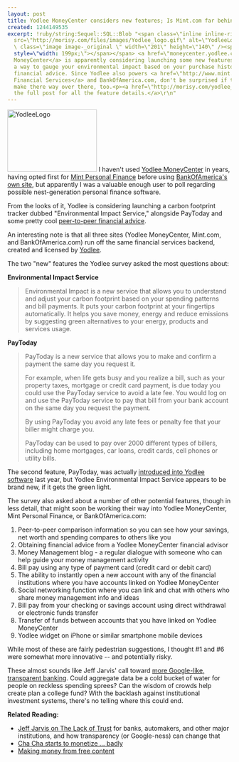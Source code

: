 ```yaml
---
layout: post
title: Yodlee MoneyCenter considers new features; Is Mint.com far behind?
created: 1244149535
excerpt: !ruby/string:Sequel::SQL::Blob "<span class=\"inline inline-right\"><img
  src=\"http://morisy.com/files/images/Yodlee_logo.gif\" alt=\"YodleeLogo\" title=\"YodleeLogo\"
  \ class=\"image image-_original \" width=\"201\" height=\"140\" /><span class=\"caption\"
  style=\"width: 199px;\"></span></span> <a href=\"moneycenter.yodlee.com/\" target=\"_blank\">Yodlee
  MoneyCenter</a> is apparently considering launching some new features, ranging from
  a way to gauge your environmental impact based on your purchase history to peer-to-peer
  financial advice. Since Yodlee also powers <a href=\"http://www.mint.com\">Mint
  Financial Services</a> and BankOfAmerica.com, don't be surprised if the features
  make there way over there, too.<p><a href=\"http://morisy.com/yodlee_moneycenter_considers_new_features_mintcom_far_behind\">Read
  the full post for all the feature details.</a>\r\n"
---
```


<span class="inline inline-right"><img src="http://morisy.com/files/images/Yodlee_logo.gif" alt="YodleeLogo" title="YodleeLogo"  class="image image-_original " width="201" height="140" /><span class="caption" style="width: 199px;"></span></span> I haven't used <a href="moneycenter.yodlee.com/" target="_blank">Yodlee MoneyCenter</a> in years, having opted first for <a href="www.mint.com/">Mint Personal Finance</a> before using <a href="www.bankofamerica.com/">BankOfAmerica's own site</a>, but apparently I was a valuable enough user to poll regarding possible nest-generation personal finance software.

From the looks of it, Yodlee is considering launching a carbon footprint tracker dubbed "Environmental Impact Service," alongside PayToday and some pretty cool <a href="#advice">peer-to-peer financial advice</a>.

An interesting note is that all three sites (Yodlee MoneyCenter, Mint.com, and BankOfAmerica.com) run off the same financial services backend, created and licensed by <a href="www.yodlee.com/" target="_blank">Yodlee</a>.

The two "new" features the Yodlee survey asked the most questions about:

<b>Environmental Impact Service</b>

<blockquote>Environmental Impact is a new service that allows you to understand and adjust your carbon footprint based on your spending patterns and bill payments. It puts your carbon footprint at your fingertips automatically. It helps you save money, energy and reduce emissions by suggesting green alternatives to your energy, products and services usage.</blockquote>

<b>PayToday</b>

<blockquote>PayToday is a new service that allows you to make and confirm a payment the same day you request it.

For example, when life gets busy and you realize a bill, such as your property taxes, mortgage or credit card payment, is due today you could use the PayToday service to avoid a late fee. You would log on and use the PayToday service to pay that bill from your bank account on the same day you request the payment.

By using PayToday you avoid any late fees or penalty fee that your biller might charge you.

PayToday can be used to pay over 2000 different types of billers, including home mortgages, car loans, credit cards, cell phones or utility bills.</blockquote>

The second feature, PayToday, was actually <a href="http://www.paymentsnews.com/2008/07/yodlee-paytoday.html">introduced into Yodlee software</a> last year, but Yodlee Environmental Impact Service appears to be brand new, if it gets the green light.

The survey also asked about a number of other potential features, though in less detail, that might soon be working their way into Yodlee MoneyCenter, Mint Personal Finance, or BankOfAmerica.com:

<ol>
<a name="advice"></a><li>Peer-to-peer comparison information so you can see how your savings, net worth and spending compares to others like you</li>
<li>Obtaining financial advice from a Yodlee MoneyCenter financial advisor</li>
<li>Money Management blog - a regular dialogue with someone who can help guide your money management activity</li>
<li>Bill pay using any type of payment card (credit card or debit card)</li>
<li>The ability to instantly open a new account with any of the financial institutions where you have accounts linked on Yodlee MoneyCenter</li>
<li>Social networking function where you can link and chat with others who share money management info and ideas</li>	
<li>Bill pay from your checking or savings account using direct withdrawal or electronic funds transfer</li>
<li>Transfer of funds between accounts that you have linked on Yodlee MoneyCenter</li>
<li>Yodlee widget on iPhone or similar smartphone mobile devices</li>
</ol>

While most of these are fairly pedestrian suggestions, I thought #1 and #6 were somewhat more innovative -- and potentially risky.

These almost sounds like Jeff Jarvis' call toward <a href="http://www.tiburon-tv.com/2009/05/12/jeff-jarvis-what-would-google-do-next09/">more Google-like, transparent banking</a>. Could aggregate data be a cold bucket of water for people on reckless spending sprees? Can the wisdom of crowds help create plan a college fund? With the backlash against institutional investment systems, there's no telling where this could end.

<b>Related Reading:</b>
<ul>
<li><a href="http://blogs.harvardbusiness.org/cs/2009/01/davos_diary_jeff_jarvis_on_the.html">Jeff Jarvis on The Lack of Trust</a> for banks, automakers, and other major institutions, and how transparency (or Google-ness) can change that</li>
<li><a href="http://morisy.com/cha_cha_starts_to_monetize_badly">Cha Cha starts to monetize ... badly</a></li>
<li><a href="http://morisy.com/making_money_from_free_content">Making money from free content</a></li>
</ul>
